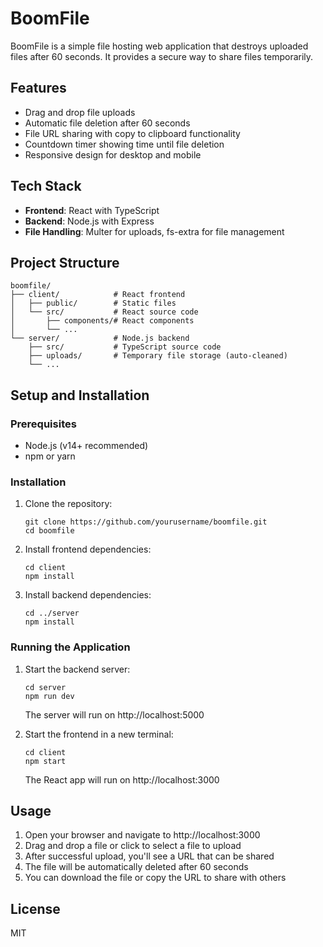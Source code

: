 # BoomFile

BoomFile is a simple file hosting web application that destroys uploaded files after 60 seconds. It provides a secure way to share files temporarily.

## Features

- Drag and drop file uploads
- Automatic file deletion after 60 seconds
- File URL sharing with copy to clipboard functionality
- Countdown timer showing time until file deletion
- Responsive design for desktop and mobile

## Tech Stack

- **Frontend**: React with TypeScript
- **Backend**: Node.js with Express
- **File Handling**: Multer for uploads, fs-extra for file management

## Project Structure

```
boomfile/
├── client/            # React frontend
│   ├── public/        # Static files
│   └── src/           # React source code
│       ├── components/# React components
│       └── ...
└── server/            # Node.js backend
    ├── src/           # TypeScript source code
    ├── uploads/       # Temporary file storage (auto-cleaned)
    └── ...
```

## Setup and Installation

### Prerequisites

- Node.js (v14+ recommended)
- npm or yarn

### Installation

1. Clone the repository:
   ```
   git clone https://github.com/yourusername/boomfile.git
   cd boomfile
   ```

2. Install frontend dependencies:
   ```
   cd client
   npm install
   ```

3. Install backend dependencies:
   ```
   cd ../server
   npm install
   ```

### Running the Application

1. Start the backend server:
   ```
   cd server
   npm run dev
   ```
   The server will run on http://localhost:5000

2. Start the frontend in a new terminal:
   ```
   cd client
   npm start
   ```
   The React app will run on http://localhost:3000

## Usage

1. Open your browser and navigate to http://localhost:3000
2. Drag and drop a file or click to select a file to upload
3. After successful upload, you'll see a URL that can be shared
4. The file will be automatically deleted after 60 seconds
5. You can download the file or copy the URL to share with others

## License

MIT 